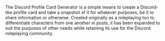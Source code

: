 The Discord Profile Card Generator is a simple means to create a Discord-like profile card and take a snapshot of it for whatever purposes, be it to share information or otherwise. Created originally as a roleplaying too to differentiate characters from one another in posts, it has been expanded to suit the purposes of other needs while retaining its use for the Discord roleplaying community.
